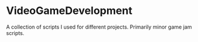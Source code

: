 # VideoGameDevelopment
A collection of scripts I used for different projects. Primarily minor game jam scripts.
